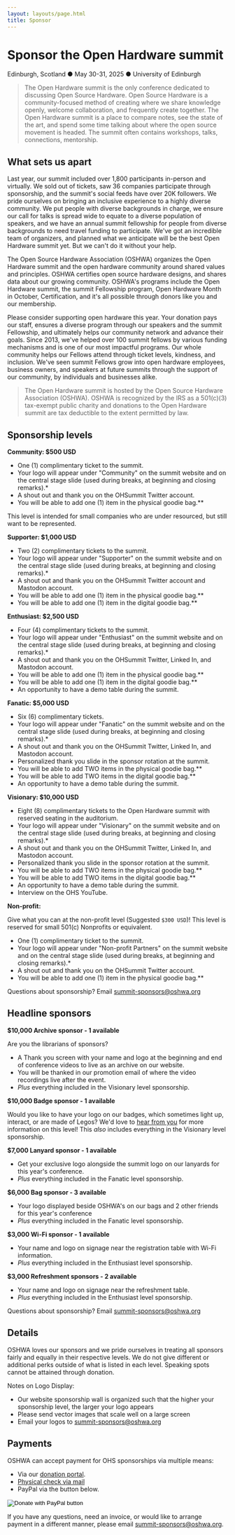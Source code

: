 ```yaml
---
layout: layouts/page.html
title: Sponsor
---
```


# Sponsor the Open Hardware summit

Edinburgh, Scotland ● May 30-31, 2025 ● University of Edinburgh

> The Open Hardware summit is the only conference dedicated to discussing Open Source Hardware. Open Source Hardware is a community-focused method of creating where we share knowledge openly, welcome collaboration, and frequently create together. The Open Hardware summit is a place to compare notes, see the state of the art, and spend some time talking about where the open source movement is headed. The summit often contains workshops, talks, connections, mentorship.


## What sets us apart

Last year, our summit included over 1,800 participants in-person and virtually. We sold out of tickets, saw 36 companies participate through sponsorship, and the summit's social feeds have over 20K followers. We pride ourselves on bringing an inclusive experience to a highly diverse community. We put people with diverse backgrounds in charge, we ensure our call for talks is spread wide to equate to a diverse population of speakers, and we have an annual summit fellowship for people from diverse backgrounds to need travel funding to participate. We've got an incredible team of organizers, and planned what we anticipate will be the best Open Hardware summit yet. But we can't do it without your help.

The Open Source Hardware Association (OSHWA) organizes the Open Hardware summit and the open hardware community around shared values and principles. OSHWA certifies open source hardware designs, and shares data about our growing community. OSHWA's programs include the Open Hardware summit, the summit Fellowship program, Open Hardware Month in October, Certification, and it's all possible through donors like you and our membership.

Please consider supporting open hardware this year. Your donation pays our staff, ensures a diverse program through our speakers and the summit Fellowship, and ultimately helps our community network and advance their goals. Since 2013, we've helped over 100 summit fellows by various funding mechanisms and is one of our most impactful programs. Our whole community helps our Fellows attend through ticket levels, kindness, and inclusion. We've seen summit Fellows grow into open hardware employees, business owners, and speakers at future summits through the support of our community, by individuals and businesses alike.

<blockquote class="is-quiet">
The Open Hardware summit is hosted by the Open Source Hardware Association (OSHWA). OSHWA is recognized by the IRS as a 501(c)(3) tax-exempt public charity and donations to the Open Hardware summit are tax deductible to the extent permitted by law.
</blockquote>

## Sponsorship levels

**Community: $500 USD**

- One (1) complimentary ticket to the summit.
- Your logo will appear under "Community" on the summit website and on the central stage slide (used during breaks, at beginning and closing remarks).\*
- A shout out and thank you on the OHSummit Twitter account.
- You will be able to add one (1) item in the physical goodie bag.\*\*

This level is intended for small companies who are under resourced, but still want to be represented.

**Supporter: $1,000 USD**

- Two (2) complimentary tickets to the summit.
- Your logo will appear under "Supporter" on the summit website and on the central stage slide (used during breaks, at beginning and closing remarks).\*
- A shout out and thank you on the OHSummit Twitter account and Mastodon account.
- You will be able to add one (1) item in the physical goodie bag.\*\*
- You will be able to add one (1) item in the digital goodie bag.\*\*

**Enthusiast: $2,500 USD**

- Four (4) complimentary tickets to the summit.
- Your logo will appear under "Enthusiast" on the summit website and on the central stage slide (used during breaks, at beginning and closing remarks).\*
- A shout out and thank you on the OHSummit Twitter, Linked In, and Mastodon account.
- You will be able to add one (1) item in the physical goodie bag.\*\*
- You will be able to add one (1) item in the digital goodie bag.\*\*
- An opportunity to have a demo table during the summit.

**Fanatic: $5,000 USD**

- Six (6) complimentary tickets.
- Your logo will appear under "Fanatic" on the summit website and on the central stage slide (used during breaks, at beginning and closing remarks).\*
- A shout out and thank you on the OHSummit Twitter, Linked In, and Mastodon account.
- Personalized thank you slide in the sponsor rotation at the summit.
- You will be able to add TWO items in the physical goodie bag.\*\*
- You will be able to add TWO items in the digital goodie bag.\*\*
- An opportunity to have a demo table during the summit.

**Visionary: $10,000 USD**

- Eight (8) complimentary tickets to the Open Hardware summit with reserved seating in
the auditorium.
- Your logo will appear under "Visionary" on the summit website and on the central stage slide (used during breaks, at beginning and closing remarks).\*
- A shout out and thank you on the OHSummit Twitter, Linked In, and Mastodon account.
- Personalized thank you slide in the sponsor rotation at the summit.
- You will be able to add TWO items in the physical goodie bag.\*\*
- You will be able to add TWO items in the digital goodie bag.\*\*
- An opportunity to have a demo table during the summit.
- Interview on the OHS YouTube.

**Non-profit:**

Give what you can at the non-profit level (Suggested `$300 USD`)! This level is reserved for small 501(c) Nonprofits or equivalent.

- One (1) complimentary ticket to the summit.
- Your logo will appear under "Non-profit Partners" on the summit website and on the central stage slide (used during breaks, at beginning and closing remarks).\*
- A shout out and thank you on the OHSummit Twitter account.
- You will be able to add one (1) item in the physical goodie bag.\*\*

Questions about sponsorship? Email [summit-sponsors@oshwa.org](mailto:summit-sponsors@oshwa.org)

## Headline sponsors

**$10,000 Archive sponsor - 1 available**

Are you the librarians of sponsors?

- A Thank you screen with your name and logo at the beginning and end of conference videos to live as an archive on our website.
- You will be thanked in our promotion email of where the video recordings live after the event.
- *Plus* everything included in the Visionary level sponsorship.

**$10,000 Badge sponsor - 1 available**

Would you like to have your logo on our badges, which sometimes light up, interact, or are made of Legos? We'd love to [hear from you](info@oshwa.org) for more information on this level! This *also* includes everything in the Visionary level sponsorship.

**$7,000 Lanyard sponsor - 1 available**

- Get your exclusive logo alongside the summit logo on our lanyards for this year's conference.
- *Plus* everything included in the Fanatic level sponsorship.

**$6,000 Bag sponsor - 3 available**

- Your logo displayed beside OSHWA's on our bags and 2 other friends for this year's conference
- *Plus* everything included in the Fanatic level sponsorship.

**$3,000 Wi-Fi sponsor - 1 available**

- Your name and logo on signage near the registration table with Wi-Fi information.
- *Plus* everything included in the Enthusiast level sponsorship.

**$3,000 Refreshment sponsors - 2 available**

- Your name and logo on signage near the refreshment table.
- *Plus* everything included in the Enthusiast level sponsorship.

Questions about sponsorship? Email [summit-sponsors@oshwa.org](mailto:summit-sponsors@oshwa.org)

## Details

OSHWA loves our sponsors and we pride ourselves in treating all sponsors fairly and equally in their respective levels. We do not give different or additional perks outside of what is listed in each level. Speaking spots cannot be attained through donation.

Notes on Logo Display:

- Our website sponsorship wall is organized such that the higher your sponsorship level, the larger your logo appears
- Please send vector images that scale well on a large screen
- Email your logos to [summit-sponsors@oshwa.org](mailto:summit-sponsors@oshwa.org)

## Payments

OSHWA can accept payment for OHS sponsorships via multiple means:

- Via our [donation portal](https://secure.lglforms.com/form_engine/s/BSGsxCH2nm68Vkq1l6nD0g).
- [Physical check via mail](https://www.oshwa.org/about/contact-info/)
- PayPal via the button below.

<div class="my-6 has-text-centered">
    <form action="https://www.paypal.com/donate" method="post" target="_top">
    <input type="hidden" name="hosted_button_id" value="5486BSWNDPASU">
    <input type="image" src="https://www.paypalobjects.com/en_US/i/btn/btn_donateCC_LG.gif" border="0" name="submit" title="PayPal - The safer, easier way to pay online!" alt="Donate with PayPal button">
    <img decoding="async" alt="" border="0" src="https://www.paypal.com/en_US/i/scr/pixel.gif" width="1" height="1">
    </form>
</div>

If you have any questions, need an invoice, or would like to arrange payment in a different manner, please email [summit-sponsors@oshwa.org](mailto:summit-sponsors@oshwa.org).

